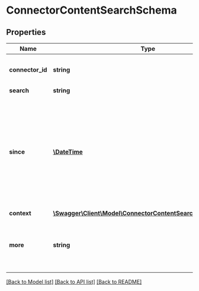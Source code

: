 # ConnectorContentSearchSchema

## Properties
Name | Type | Description | Notes
------------ | ------------- | ------------- | -------------
**connector_id** | **string** | only search using the specified connector | [optional] 
**search** | **string** |  | [optional] 
**since** | [**\DateTime**](\DateTime.md) | Only items updated since the specified ISO 8601 TimeStamp (inclusive) are included. If a time zone is not specified, UTC time zone will be used. | [optional] 
**context** | [**\Swagger\Client\Model\ConnectorContentSearchContextSchema**](ConnectorContentSearchContextSchema.md) |  | [optional] 
**more** | **string** | Token for getting the next set of results, from the prior set of results. | [optional] 

[[Back to Model list]](../../README.md#documentation-for-models) [[Back to API list]](../../README.md#documentation-for-api-endpoints) [[Back to README]](../../README.md)

